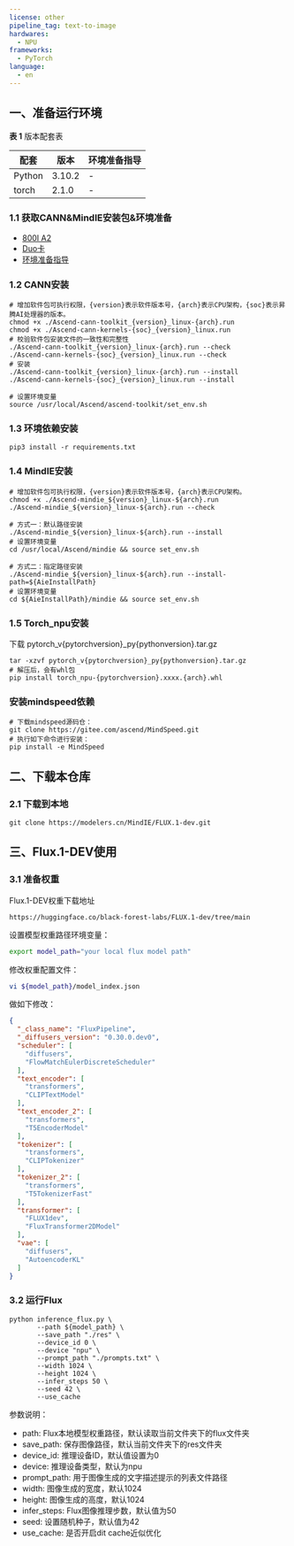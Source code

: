 ```yaml
---
license: other
pipeline_tag: text-to-image
hardwares:
  - NPU
frameworks:
  - PyTorch
language:
  - en
---
```

## 一、准备运行环境

  **表 1**  版本配套表

  | 配套  | 版本 | 环境准备指导 |
  | ----- | ----- |-----|
  | Python | 3.10.2 | - |
  | torch | 2.1.0 | - |

### 1.1 获取CANN&MindIE安装包&环境准备
- [800I A2](https://www.hiascend.com/developer/download/community/result?module=pt+ie+cann&product=4&model=32)
- [Duo卡](https://www.hiascend.com/developer/download/community/result?module=pt+ie+cann&product=2&model=17)
- [环境准备指导](https://www.hiascend.com/document/detail/zh/CANNCommunityEdition/80RC2alpha002/softwareinst/instg/instg_0001.html)

### 1.2 CANN安装
```shell
# 增加软件包可执行权限，{version}表示软件版本号，{arch}表示CPU架构，{soc}表示昇腾AI处理器的版本。
chmod +x ./Ascend-cann-toolkit_{version}_linux-{arch}.run
chmod +x ./Ascend-cann-kernels-{soc}_{version}_linux.run
# 校验软件包安装文件的一致性和完整性
./Ascend-cann-toolkit_{version}_linux-{arch}.run --check
./Ascend-cann-kernels-{soc}_{version}_linux.run --check
# 安装
./Ascend-cann-toolkit_{version}_linux-{arch}.run --install
./Ascend-cann-kernels-{soc}_{version}_linux.run --install

# 设置环境变量
source /usr/local/Ascend/ascend-toolkit/set_env.sh
```

### 1.3 环境依赖安装
```shell
pip3 install -r requirements.txt
```

### 1.4 MindIE安装
```shell
# 增加软件包可执行权限，{version}表示软件版本号，{arch}表示CPU架构。
chmod +x ./Ascend-mindie_${version}_linux-${arch}.run
./Ascend-mindie_${version}_linux-${arch}.run --check

# 方式一：默认路径安装
./Ascend-mindie_${version}_linux-${arch}.run --install
# 设置环境变量
cd /usr/local/Ascend/mindie && source set_env.sh

# 方式二：指定路径安装
./Ascend-mindie_${version}_linux-${arch}.run --install-path=${AieInstallPath}
# 设置环境变量
cd ${AieInstallPath}/mindie && source set_env.sh
```

### 1.5 Torch_npu安装
下载 pytorch_v{pytorchversion}_py{pythonversion}.tar.gz
```shell
tar -xzvf pytorch_v{pytorchversion}_py{pythonversion}.tar.gz
# 解压后，会有whl包
pip install torch_npu-{pytorchversion}.xxxx.{arch}.whl
```

### 安装mindspeed依赖
```shell
# 下载mindspeed源码仓：
git clone https://gitee.com/ascend/MindSpeed.git
# 执行如下命令进行安装：
pip install -e MindSpeed
```
## 二、下载本仓库

### 2.1 下载到本地
```shell
git clone https://modelers.cn/MindIE/FLUX.1-dev.git
```
## 三、Flux.1-DEV使用

### 3.1 准备权重
Flux.1-DEV权重下载地址
```shell
https://huggingface.co/black-forest-labs/FLUX.1-dev/tree/main
```

设置模型权重路径环境变量：
```bash
export model_path="your local flux model path"
```
修改权重配置文件：
```bash
vi ${model_path}/model_index.json
````
做如下修改：
```json
{
  "_class_name": "FluxPipeline",
  "_diffusers_version": "0.30.0.dev0",
  "scheduler": [
    "diffusers",
    "FlowMatchEulerDiscreteScheduler"
  ],
  "text_encoder": [
    "transformers",
    "CLIPTextModel"
  ],
  "text_encoder_2": [
    "transformers",
    "T5EncoderModel"
  ],
  "tokenizer": [
    "transformers",
    "CLIPTokenizer"
  ],
  "tokenizer_2": [
    "transformers",
    "T5TokenizerFast"
  ],
  "transformer": [
    "FLUX1dev",
    "FluxTransformer2DModel"
  ],
  "vae": [
    "diffusers",
    "AutoencoderKL"
  ]
}
```
### 3.2 运行Flux
```shell
python inference_flux.py \
       --path ${model_path} \
       --save_path "./res" \
       --device_id 0 \
       --device "npu" \
       --prompt_path "./prompts.txt" \
       --width 1024 \
       --height 1024 \
       --infer_steps 50 \
       --seed 42 \
       --use_cache
```
参数说明：
- path: Flux本地模型权重路径，默认读取当前文件夹下的flux文件夹
- save_path: 保存图像路径，默认当前文件夹下的res文件夹
- device_id: 推理设备ID，默认值设置为0
- device: 推理设备类型，默认为npu
- prompt_path: 用于图像生成的文字描述提示的列表文件路径
- width: 图像生成的宽度，默认1024
- height: 图像生成的高度，默认1024
- infer_steps: Flux图像推理步数，默认值为50
- seed: 设置随机种子，默认值为42
- use_cache: 是否开启dit cache近似优化